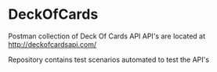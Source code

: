 # DeckOfCards
Postman collection of Deck Of Cards API
API's are located at http://deckofcardsapi.com/

Repository contains test scenarios automated to test the API's
